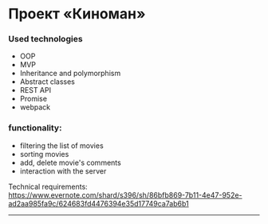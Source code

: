 # Проект «Киноман» 

### Used technologies 
- OOP
- MVP
- Inheritance and polymorphism
- Abstract classes
- REST API
- Promise
- webpack
 
 
### functionality:
- filtering the list of movies
- sorting movies
- add, delete movie's comments
- interaction with the server
 
Technical requirements:
https://www.evernote.com/shard/s396/sh/86bfb869-7b11-4e47-952e-ad2aa985fa9c/624683fd4476394e35d17749ca7ab6b1

---




